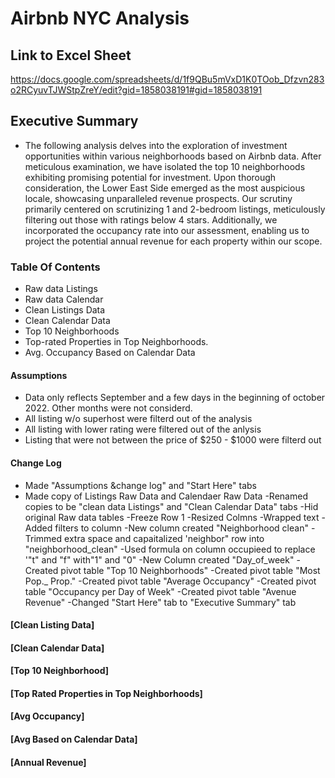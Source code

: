 # Airbnb NYC Analysis

## Link to Excel Sheet
https://docs.google.com/spreadsheets/d/1f9QBu5mVxD1K0TOob_Dfzvn283o2RCyuvTJWStpZreY/edit?gid=1858038191#gid=1858038191

## Executive Summary
- The following analysis delves into the exploration of investment opportunities within various neighborhoods based on Airbnb data. After meticulous examination, we have isolated the top 10 neighborhoods exhibiting promising potential for investment. Upon thorough consideration, the Lower East Side emerged as the most auspicious locale, showcasing unparalleled revenue prospects. Our scrutiny primarily centered on scrutinizing 1 and 2-bedroom listings, meticulously filtering out those with ratings below 4 stars. Additionally, we incorporated the occupancy rate into our assessment, enabling us to project the potential annual revenue for each property within our scope.

### Table Of Contents
- Raw data Listings
- Raw data Calendar
- Clean Listings Data
- Clean Calendar Data
- Top 10 Neighborhoods
- Top-rated Properties in Top Neighborhoods.
- Avg. Occupancy Based on Calendar Data

#### Assumptions 
- Data only reflects September and a few days in the beginning of october 2022. Other months were not considerd.
- All listing w/o superhost were filterd out of the analysis
- All listing with lower rating were filtered out of the anlysis
- Listing that were not between the price of $250 - $1000 were filterd out

#### Change Log
- Made "Assumptions &change log" and "Start Here" tabs
- Made copy of Listings Raw Data and Calendaer  Raw Data
-Renamed copies to be "clean  data Listings" and  "Clean Calendar Data" tabs
-Hid original Raw data tables
-Freeze Row 1
-Resized Colmns
-Wrapped text
-Added filters to column
-New column created "Neighborhood clean"
-Trimmed extra space and capaitalized 'neighbor" row into "neighborhood_clean"
-Used formula on column occupieed to replace '"t" and "f" with"1" and "0"
-New Column created "Day_of_week"
-Created pivot table "Top 10 Neighborhoods"
-Created pivot table "Most Pop._ Prop."
-Created pivot table "Average Occupancy"
-Created pivot table "Occupancy per Day of Week"
-Created pivot table "Avenue Revenue"
-Changed "Start Here" tab to "Executive Summary" tab

#### [Clean Listing Data]
#### [Clean Calendar Data]
#### [Top 10 Neighborhood]
#### [Top Rated Properties in Top Neighborhoods]
#### [Avg Occupancy]
#### [Avg Based on Calendar Data]
#### [Annual Revenue]
